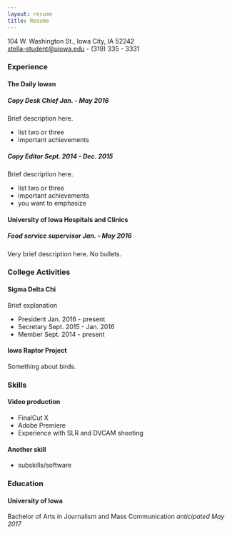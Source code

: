 ```yaml
---
layout: resume
title: Resume
---
```

104 W. Washington St., Iowa City, IA 52242  
[stella-student@uiowa.edu](mailto:stella-student@uiowa.edu) - (319) 335 - 3331

### Experience

#### The Daily Iowan

##### Copy Desk Chief *Jan. - May 2016*
Brief description here.    

* list two or three
* important achievements

##### Copy Editor *Sept. 2014 - Dec. 2015*
Brief description here.    

* list two or three
* important achievements
* you want to emphasize


#### University of Iowa Hospitals and Clinics

##### Food service supervisor *Jan. - May 2016*
Very brief description here. No bullets.  


### College Activities
#### Sigma Delta Chi
Brief explanation

* President Jan. 2016 - present
* Secretary Sept. 2015 - Jan. 2016
* Member  Sept. 2014 - present


#### Iowa Raptor Project

Something about birds.

### Skills

#### Video production
* FinalCut X
* Adobe Premiere
* Experience with SLR and DVCAM shooting

#### Another skill
* subskills/software

### Education

#### University of Iowa

Bachelor of Arts in Journalism and Mass Communication *anticipated May 2017* 
